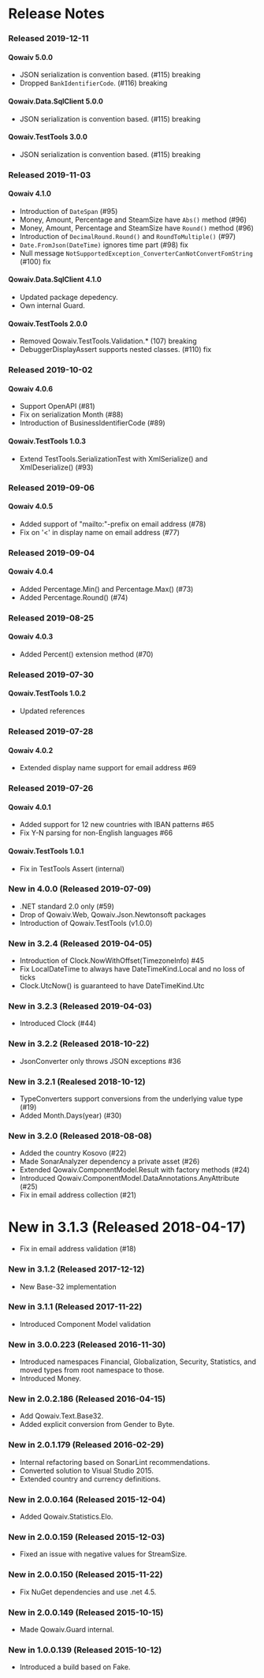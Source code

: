 ﻿# Release Notes

### Released 2019-12-11
#### Qowaiv 5.0.0
* JSON serialization is convention based. (#115) breaking
* Dropped `BankIdentifierCode`. (#116) breaking

#### Qowaiv.Data.SqlClient 5.0.0
* JSON serialization is convention based. (#115) breaking

#### Qowaiv.TestTools 3.0.0
* JSON serialization is convention based. (#115) breaking

### Released 2019-11-03
#### Qowaiv 4.1.0
* Introduction of `DateSpan` (#95)
* Money, Amount, Percentage and SteamSize have `Abs()` method (#96)
* Money, Amount, Percentage and SteamSize have `Round()` method (#96)
* Introduction of `DecimalRound.Round()` and `RoundToMultiple()` (#97)
* `Date.FromJson(DateTime)` ignores time part (#98) fix
* Null message `NotSupportedException_ConverterCanNotConvertFomString` (#100) fix

#### Qowaiv.Data.SqlClient 4.1.0
* Updated package depedency.
* Own internal Guard.

#### Qowaiv.TestTools 2.0.0
* Removed Qowaiv.TestTools.Validation.* (107) breaking
* DebuggerDisplayAssert supports nested classes. (#110) fix

### Released 2019-10-02
#### Qowaiv 4.0.6
* Support OpenAPI (#81)
* Fix on serialization Month (#88)
* Introduction of BusinessIdentifierCode (#89)
#### Qowaiv.TestTools 1.0.3
* Extend TestTools.SerializationTest with XmlSerialize() and XmlDeserialize() (#93)

### Released 2019-09-06
#### Qowaiv 4.0.5
* Added support of "mailto:"-prefix on email address (#78)
* Fix on '<' in display name on email address (#77)

### Released 2019-09-04
#### Qowaiv 4.0.4
* Added Percentage.Min() and Percentage.Max() (#73)
* Added Percentage.Round() (#74)

### Released 2019-08-25
#### Qowaiv 4.0.3
* Added Percent() extension method (#70)

### Released 2019-07-30
#### Qowaiv.TestTools 1.0.2
* Updated references

### Released 2019-07-28
#### Qowaiv 4.0.2
* Extended display name support for email address #69 

### Released 2019-07-26
#### Qowaiv 4.0.1 
* Added support for 12 new countries with IBAN patterns #65
* Fix Y-N parsing for non-English languages #66
#### Qowaiv.TestTools 1.0.1
* Fix in TestTools Assert (internal)

### New in 4.0.0 (Released 2019-07-09)
* .NET standard 2.0 only (#59)
* Drop of Qowaiv.Web, Qowaiv.Json.Newtonsoft packages
* Introduction of Qowaiv.TestTools (v1.0.0)

### New in 3.2.4 (Released 2019-04-05)
* Introduction of Clock.NowWithOffset(TimezoneInfo) #45
* Fix LocalDateTime to always have DateTimeKind.Local and no loss of ticks
* Clock.UtcNow() is guaranteed to have DateTimeKind.Utc

### New in 3.2.3 (Released 2019-04-03)
* Introduced Clock (#44)

### New in 3.2.2 (Released 2018-10-22)
* JsonConverter only throws JSON exceptions #36

### New in 3.2.1 (Realesed 2018-10-12)
* TypeConverters support conversions from the underlying value type (#19)
* Added Month.Days(year) (#30)

### New in 3.2.0 (Released 2018-08-08)
* Added the country Kosovo (#22)
* Made SonarAnalyzer dependency a private asset (#26)
* Extended Qowaiv.ComponentModel.Result with factory methods (#24)
* Introduced Qowaiv.ComponentModel.DataAnnotations.AnyAttribute (#25)
* Fix in email address collection (#21)

# New in 3.1.3 (Released 2018-04-17)
* Fix in email address validation (#18)

### New in 3.1.2 (Released 2017-12-12)
* New Base-32 implementation

### New in 3.1.1 (Released 2017-11-22)
* Introduced Component Model validation

### New in 3.0.0.223 (Released 2016-11-30)
* Introduced namespaces Financial, Globalization, Security, Statistics, and moved types from root namespace to those.
* Introduced Money.

### New in 2.0.2.186 (Released 2016-04-15)
* Add Qowaiv.Text.Base32.
* Added explicit conversion from Gender to Byte.

### New in 2.0.1.179 (Released 2016-02-29)
* Internal refactoring based on SonarLint recommendations.
* Converted solution to Visual Studio 2015.
* Extended country and currency definitions.

### New in 2.0.0.164 (Released 2015-12-04)
* Added Qowaiv.Statistics.Elo.

### New in 2.0.0.159 (Released 2015-12-03)
* Fixed an issue with negative values for StreamSize.

### New in 2.0.0.150 (Released 2015-11-22)
* Fix NuGet dependencies and use .net 4.5.

### New in 2.0.0.149 (Released 2015-10-15)
* Made Qowaiv.Guard internal.

### New in 1.0.0.139 (Released 2015-10-12)
* Introduced a build based on Fake.
